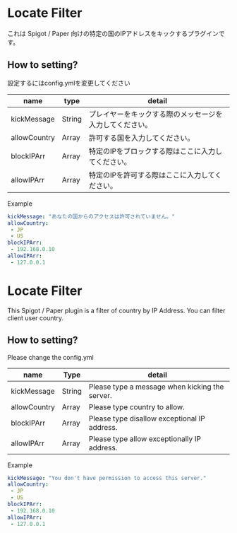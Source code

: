 # Locate Filter
これは Spigot / Paper 向けの特定の国のIPアドレスをキックするプラグインです。

## How to setting?
設定するにはconfig.ymlを変更してください

| name | type | detail |
|---|---|---|
| kickMessage | String | プレイヤーをキックする際のメッセージを入力してください。 |
| allowCountry | Array | 許可する国を入力してください。 |
| blockIPArr | Array | 特定のIPをブロックする際はここに入力してください。 |
| allowIPArr | Array | 特定のIPを許可する際はここに入力してください。 |

Example
```yml
kickMessage: "あなたの国からのアクセスは許可されていません。"
allowCountry:
 - JP
 - US
blockIPArr:
 - 192.168.0.10
allowIPArr:
 - 127.0.0.1
```

# Locate Filter
This Spigot / Paper plugin is a filter of country by IP Address.
You can filter client user country.

## How to setting?
Please change the config.yml

| name | Type | detail |
|---|---|---|
| kickMessage | String  | Please type a message when kicking the server.|
| allowCountry | Array  | Please type country to allow.|
| blockIPArr | Array  | Please type disallow exceptional IP address.|
| allowIPArr | Array  | Please type allow exceptionally IP address.|

Example
```yml
kickMessage: "You don't have permission to access this server."
allowCountry:
 - JP
 - US
blockIPArr:
 - 192.168.0.10
allowIPArr:
 - 127.0.0.1
```